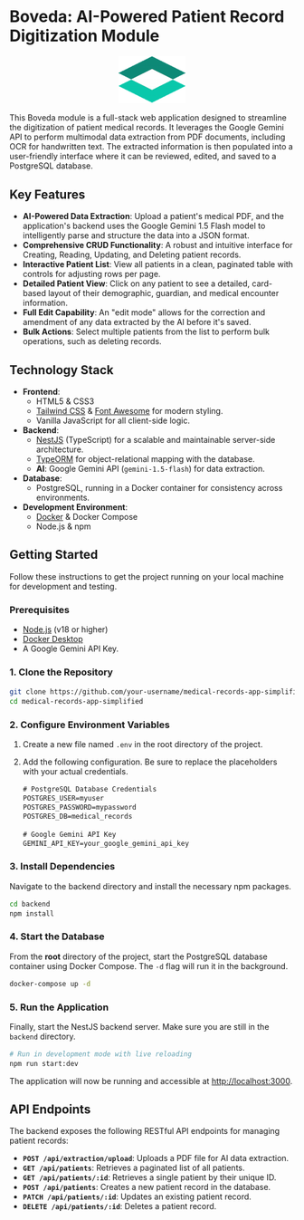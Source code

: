 # Boveda: AI-Powered Patient Record Digitization Module

<p align="center">
<img src="./backend/public/logo.png" alt="Boveda Logo" width="120">
</p>

This Boveda module is a full-stack web application designed to streamline the digitization of patient medical records. It leverages the Google Gemini API to perform multimodal data extraction from PDF documents, including OCR for handwritten text. The extracted information is then populated into a user-friendly interface where it can be reviewed, edited, and saved to a PostgreSQL database.

 ## Key Features

  * **AI-Powered Data Extraction**: Upload a patient's medical PDF, and the application's backend uses the Google Gemini 1.5 Flash model to intelligently parse and structure the data into a JSON format.
  * **Comprehensive CRUD Functionality**: A robust and intuitive interface for Creating, Reading, Updating, and Deleting patient records.
  * **Interactive Patient List**: View all patients in a clean, paginated table with controls for adjusting rows per page.
  * **Detailed Patient View**: Click on any patient to see a detailed, card-based layout of their demographic, guardian, and medical encounter information.
  * **Full Edit Capability**: An "edit mode" allows for the correction and amendment of any data extracted by the AI before it's saved.
  * **Bulk Actions**: Select multiple patients from the list to perform bulk operations, such as deleting records.

## Technology Stack

  * **Frontend**:
      * HTML5 & CSS3
      * [Tailwind CSS](https://tailwindcss.com/) & [Font Awesome](https://fontawesome.com/) for modern styling.
      * Vanilla JavaScript for all client-side logic.
  * **Backend**:
      * [NestJS](https://nestjs.com/) (TypeScript) for a scalable and maintainable server-side architecture.
      * [TypeORM](https://typeorm.io/) for object-relational mapping with the database.
      * **AI**: Google Gemini API (`gemini-1.5-flash`) for data extraction.
  * **Database**:
      * PostgreSQL, running in a Docker container for consistency across environments.
  * **Development Environment**:
      * [Docker](https://www.docker.com/) & Docker Compose
      * Node.js & npm

## Getting Started

Follow these instructions to get the project running on your local machine for development and testing.

### Prerequisites

  * [Node.js](https://nodejs.org/) (v18 or higher)
  * [Docker Desktop](https://www.docker.com/products/docker-desktop/)
  * A Google Gemini API Key.

### 1\. Clone the Repository

```bash
git clone https://github.com/your-username/medical-records-app-simplified.git
cd medical-records-app-simplified
```

### 2\. Configure Environment Variables

1.  Create a new file named `.env` in the root directory of the project.

2.  Add the following configuration. Be sure to replace the placeholders with your actual credentials.

    ```env
    # PostgreSQL Database Credentials
    POSTGRES_USER=myuser
    POSTGRES_PASSWORD=mypassword
    POSTGRES_DB=medical_records

    # Google Gemini API Key
    GEMINI_API_KEY=your_google_gemini_api_key
    ```

### 3\. Install Dependencies

Navigate to the backend directory and install the necessary npm packages.

```bash
cd backend
npm install
```

### 4\. Start the Database

From the **root** directory of the project, start the PostgreSQL database container using Docker Compose. The `-d` flag will run it in the background.

```bash
docker-compose up -d
```

### 5\. Run the Application

Finally, start the NestJS backend server. Make sure you are still in the `backend` directory.

```bash
# Run in development mode with live reloading
npm run start:dev
```

The application will now be running and accessible at [http://localhost:3000](https://www.google.com/search?q=http://localhost:3000).

## API Endpoints

The backend exposes the following RESTful API endpoints for managing patient records:

  * **`POST /api/extraction/upload`**: Uploads a PDF file for AI data extraction.
  * **`GET /api/patients`**: Retrieves a paginated list of all patients.
  * **`GET /api/patients/:id`**: Retrieves a single patient by their unique ID.
  * **`POST /api/patients`**: Creates a new patient record in the database.
  * **`PATCH /api/patients/:id`**: Updates an existing patient record.
  * **`DELETE /api/patients/:id`**: Deletes a patient record.
